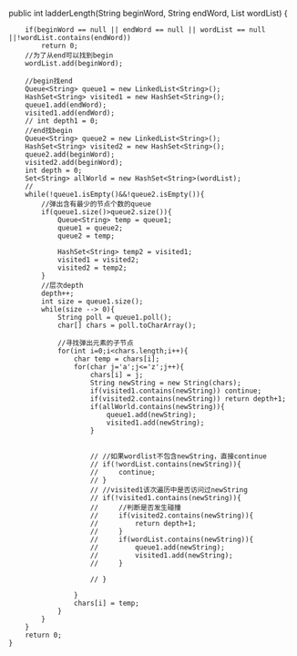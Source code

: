 public int ladderLength(String beginWord, String endWord, List<String> wordList) {

        if(beginWord == null || endWord == null || wordList == null ||!wordList.contains(endWord))
            return 0;
        //为了从end可以找到begin
        wordList.add(beginWord);

        //begin找end
        Queue<String> queue1 = new LinkedList<String>();
        HashSet<String> visited1 = new HashSet<String>();
        queue1.add(endWord);
        visited1.add(endWord);
        // int depth1 = 0;
        //end找begin
        Queue<String> queue2 = new LinkedList<String>();
        HashSet<String> visited2 = new HashSet<String>();
        queue2.add(beginWord);
        visited2.add(beginWord);
        int depth = 0;
        Set<String> allWorld = new HashSet<String>(wordList);
        //
        while(!queue1.isEmpty()&&!queue2.isEmpty()){
            //弹出含有最少的节点个数的queue
            if(queue1.size()>queue2.size()){
                Queue<String> temp = queue1;
                queue1 = queue2;
                queue2 = temp;

                HashSet<String> temp2 = visited1;
                visited1 = visited2;
                visited2 = temp2;
            }
            //层次depth
            depth++;
            int size = queue1.size();
            while(size --> 0){
                String poll = queue1.poll();
                char[] chars = poll.toCharArray();

                //寻找弹出元素的子节点
                for(int i=0;i<chars.length;i++){
                    char temp = chars[i];
                    for(char j='a';j<='z';j++){
                        chars[i] = j;
                        String newString = new String(chars);
                        if(visited1.contains(newString)) continue;
                        if(visited2.contains(newString)) return depth+1;
                        if(allWorld.contains(newString)){
                            queue1.add(newString);
                            visited1.add(newString);
                        }


                        // //如果wordlist不包含newString，直接continue
                        // if(!wordList.contains(newString)){
                        //     continue;
                        // }
                        // //visited1该次遍历中是否访问过newString
                        // if(!visited1.contains(newString)){
                        //     //判断是否发生碰撞
                        //     if(visited2.contains(newString)){
                        //         return depth+1;
                        //     }
                        //     if(wordList.contains(newString)){
                        //         queue1.add(newString);
                        //         visited1.add(newString);
                        //     }

                        // }

                    }
                    chars[i] = temp;
                }
            }
        }
        return 0;
    }
